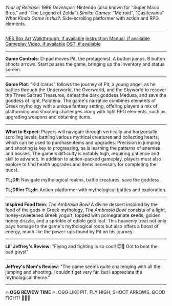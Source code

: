 *Year of Release*: 1986
*Developer*: Nintendo (also known for "Super Mario Bros." and "The Legend of Zelda")
*Similar Games*: "Metroid", "Castlevania"
*What Kinda Game is this?*: Side-scrolling platformer with action and RPG elements.

---
[NES Box Art](https://www.google.com/search?tbm=isch&q=NES+Box+Art+Kid+Icarus) 
[Walkthrough, if available](https://www.google.com/search?q=Walkthrough+NES+Kid+Icarus)
[Instruction Manual, if available](https://www.google.com/search?q=NES+Instruction+Manual+Kid+Icarus)
[Gameplay Video, if available](https://www.youtube.com/results?search_query=gameplay+NES+Kid+Icarus) 
[OST, if available](https://www.youtube.com/results?search_query=Kid+Icarus+OST)


- - -
**Game Controls**:
D-pad moves Pit, the protagonist. A button jumps. B button shoots arrows. Start pauses the game, bringing up the inventory and status screen.

- - -
**Game Plot**: 
"Kid Icarus" follows the journey of Pit, a young angel, as he battles through the Underworld, the Overworld, and the Skyworld to recover the Three Sacred Treasures, defeat the dark goddess Medusa, and save the goddess of light, Palutena. The game's narrative combines elements of Greek mythology with a unique fantasy setting, offering players a mix of platforming and shooting challenges along with light RPG elements, such as upgrading weapons and obtaining items.

- - -
**What to Expect**: 
Players will navigate through vertically and horizontally scrolling levels, battling various mythical creatures and collecting hearts, which can be used to purchase items and upgrades. Precision in jumping and shooting is key to progressing, as is learning the patterns of enemies and bosses. The game's difficulty is notably high, requiring patience and skill to advance. In addition to action-packed gameplay, players must also explore to find health upgrades and items necessary for completing the quest.

**TL;DR**:
Navigate mythological realms, battle creatures, save the goddess.

**TL;DRier TL;dr**: 
Action-platformer with mythological battles and exploration.

---
**Inspired Food Item**: *The Ambrosia Bowl*
A divine dessert inspired by the food of the gods in Greek mythology, *The Ambrosia Bowl* consists of a light, honey-sweetened Greek yogurt, topped with pomegranate seeds, golden honey drizzle, and a sprinkle of edible gold leaf. This heavenly treat not only pays homage to the game's mythological roots but also offers a boost of energy, much like the power-ups found by Pit on his journey.

---
**Lil' Jeffrey's Review**: "Flying and fighting is so cool! 😇🏹 Got to beat the bad guys!"

---
**Jeffrey's Mom's Review**: "The game seems quite challenging with all the jumping and shooting. I couldn't get very far, but I appreciate the mythological theme."

---
🔥 **OGG REVIEW TIME** 🔥: OGG LIKE PIT. FLY HIGH, SHOOT ARROWS. GOOD FIGHT! 🏹😇🔥